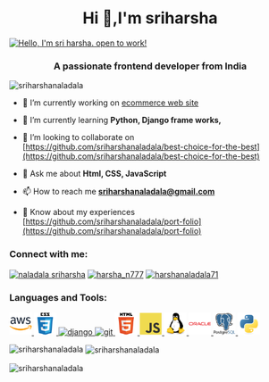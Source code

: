 <h1 align="center">Hi 👋,I'm sriharsha</h1>
<p align="left"><a href="https://www.linkedin.com/in/naladala-sriharsha-18aa60169/"><img width="25%" alt="Hello, I'm sri harsha. open to work!" src="./assets_1/Sri harsha.gif" /></a></p>
<h3 align="center">A passionate frontend developer from India</h3>

<p align="left"> <img src="https://komarev.com/ghpvc/?username=sriharshanaladala&label=Profile%20views&color=0e75b6&style=flat" alt="sriharshanaladala" /> </p>

- 🔭 I’m currently working on [ecommerce web site](https://github.com/sriharshanaladala/best-choice-for-the-best)

- 🌱 I’m currently learning **Python, Django frame works,**

- 👯 I’m looking to collaborate on [https://github.com/sriharshanaladala/best-choice-for-the-best](https://github.com/sriharshanaladala/best-choice-for-the-best)

- 💬 Ask me about **Html, CSS, JavaScript**

- 📫 How to reach me **sriharshanaladala@gmail.com**

- 📄 Know about my experiences [https://github.com/sriharshanaladala/port-folio](https://github.com/sriharshanaladala/port-folio)

<h3 align="left">Connect with me:</h3>
<p align="left">
<a href="https://linkedin.com/in/naladala sriharsha" target="blank"><img align="center" src="https://raw.githubusercontent.com/rahuldkjain/github-profile-readme-generator/master/src/images/icons/Social/linked-in-alt.svg" alt="naladala sriharsha" height="30" width="40" /></a>
<a href="https://instagram.com/harsha_n777" target="blank"><img align="center" src="https://raw.githubusercontent.com/rahuldkjain/github-profile-readme-generator/master/src/images/icons/Social/instagram.svg" alt="harsha_n777" height="30" width="40" /></a>
<a href="https://www.hackerrank.com/harshanaladala71" target="blank"><img align="center" src="https://raw.githubusercontent.com/rahuldkjain/github-profile-readme-generator/master/src/images/icons/Social/hackerrank.svg" alt="harshanaladala71" height="30" width="40" /></a>
</p>

<h3 align="left">Languages and Tools:</h3>
<p align="left"> <a href="https://aws.amazon.com" target="_blank" rel="noreferrer"> <img src="https://raw.githubusercontent.com/devicons/devicon/master/icons/amazonwebservices/amazonwebservices-original-wordmark.svg" alt="aws" width="40" height="40"/> </a> <a href="https://www.w3schools.com/css/" target="_blank" rel="noreferrer"> <img src="https://raw.githubusercontent.com/devicons/devicon/master/icons/css3/css3-original-wordmark.svg" alt="css3" width="40" height="40"/> </a> <a href="https://www.djangoproject.com/" target="_blank" rel="noreferrer"> <img src="https://cdn.worldvectorlogo.com/logos/django.svg" alt="django" width="40" height="40"/> </a> <a href="https://git-scm.com/" target="_blank" rel="noreferrer"> <img src="https://www.vectorlogo.zone/logos/git-scm/git-scm-icon.svg" alt="git" width="40" height="40"/> </a> <a href="https://www.w3.org/html/" target="_blank" rel="noreferrer"> <img src="https://raw.githubusercontent.com/devicons/devicon/master/icons/html5/html5-original-wordmark.svg" alt="html5" width="40" height="40"/> </a> <a href="https://developer.mozilla.org/en-US/docs/Web/JavaScript" target="_blank" rel="noreferrer"> <img src="https://raw.githubusercontent.com/devicons/devicon/master/icons/javascript/javascript-original.svg" alt="javascript" width="40" height="40"/> </a> <a href="https://www.linux.org/" target="_blank" rel="noreferrer"> <img src="https://raw.githubusercontent.com/devicons/devicon/master/icons/linux/linux-original.svg" alt="linux" width="40" height="40"/> </a> <a href="https://www.oracle.com/" target="_blank" rel="noreferrer"> <img src="https://raw.githubusercontent.com/devicons/devicon/master/icons/oracle/oracle-original.svg" alt="oracle" width="40" height="40"/> </a> <a href="https://www.postgresql.org" target="_blank" rel="noreferrer"> <img src="https://raw.githubusercontent.com/devicons/devicon/master/icons/postgresql/postgresql-original-wordmark.svg" alt="postgresql" width="40" height="40"/> </a> <a href="https://www.python.org" target="_blank" rel="noreferrer"> <img src="https://raw.githubusercontent.com/devicons/devicon/master/icons/python/python-original.svg" alt="python" width="40" height="40"/> </a> </p>

<p><img align="left" src="https://github-readme-stats.vercel.app/api/top-langs?username=sriharshanaladala98&show_icons=true&locale=en&layout=compact" alt="sriharshanaladala" /></p>

<p>&nbsp;<img align="center" src="https://github-readme-stats.vercel.app/api?username=sriharshanaladala98&show_icons=true&locale=en" alt="sriharshanaladala" /></p>

<p><img align="center" src="https://github-readme-streak-stats.herokuapp.com/?user=sriharshanaladala98&" alt="sriharshanaladala" /></p>

